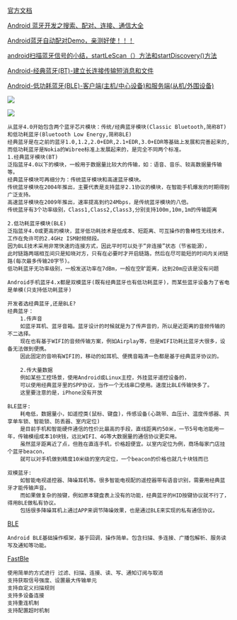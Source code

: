 [官方文档   ](https://developer.android.com/guide/topics/connectivity/bluetooth)

[Android 蓝牙开发之搜索、配对、连接、通信大全](https://blog.csdn.net/qq_25827845/article/details/52997523)

[Android蓝牙自动配对Demo，亲测好使！！！](https://blog.csdn.net/qq_25827845/article/details/52400782)

[android扫描蓝牙信号的小结，startLeScan（）方法和startDiscovery()方法](https://blog.csdn.net/weixin_44248028/article/details/106174892)

[Android-经典蓝牙(BT)-建立长连接传输短消息和文件](https://www.jianshu.com/p/977ab323c0a5)

[Android-低功耗蓝牙(BLE)-客户端(主机/中心设备)和服务端(从机/外围设备)](https://www.jianshu.com/p/8ac31a5070d4)


![](http://gitee.com/holder_zone/study/blob/master/imgs/bluetooth/1.jpg)

![](http://gitee.com/holder_zone/study/blob/master/imgs/bluetooth/2.jpg)

```
从蓝牙4.0开始包含两个蓝牙芯片模块：传统/经典蓝牙模块(Classic Bluetooth,简称BT)和低功耗蓝牙(Bluetooth Low Energy,简称BLE)	
经典蓝牙是在之前的蓝牙1.0,1.2,2.0+EDR,2.1+EDR,3.0+EDR等基础上发展和完善起来的, 而低功耗蓝牙是Nokia的Wibree标准上发展起来的，是完全不同两个标准。
1.经典蓝牙模块(BT)
泛指蓝牙4.0以下的模块，一般用于数据量比较大的传输，如：语音、音乐、较高数据量传输等。
经典蓝牙模块可再细分为：传统蓝牙模块和高速蓝牙模块。
传统蓝牙模块在2004年推出，主要代表是支持蓝牙2.1协议的模块，在智能手机爆发的时期得到广泛支持。
高速蓝牙模块在2009年推出，速率提高到约24Mbps，是传统蓝牙模块的八倍。	
传统蓝牙有3个功率级别，Class1,Class2,Class3,分别支持100m,10m,1m的传输距离

2.低功耗蓝牙模块(BLE)
泛指蓝牙4.0或更高的模块，蓝牙低功耗技术是低成本、短距离、可互操作的鲁棒性无线技术，工作在免许可的2.4GHz ISM射频频段。
因为BLE技术采用非常快速的连接方式，因此平时可以处于“非连接”状态（节省能源），
此时链路两端相互间只是知晓对方，只有在必要时才开启链路，然后在尽可能短的时间内关闭链路(每次最多传输20字节)。
低功耗蓝牙无功率级别，一般发送功率在7dBm，一般在空旷距离，达到20m应该是没有问题

Android手机蓝牙4.x都是双模蓝牙(既有经典蓝牙也有低功耗蓝牙)，而某些蓝牙设备为了省电是单模(只支持低功耗蓝牙)
		
开发者选经典蓝牙,还是BLE?
经典蓝牙：	
	1.传声音
	如蓝牙耳机、蓝牙音箱。蓝牙设计的时候就是为了传声音的，所以是近距离的音频传输的不二选择。
	现在也有基于WIFI的音频传输方案，例如Airplay等，但是WIFI功耗比蓝牙大很多，设备无法做到便携。
	因此固定的音响有WIFI的，移动的如耳机、便携音箱清一色都是基于经典蓝牙协议的。
	
	2.传大量数据
	例如某些工控场景，使用Android或Linux主控，外挂蓝牙遥控设备的，
	可以使用经典蓝牙里的SPP协议，当作一个无线串口使用。速度比BLE传输快多了。
	这里要注意的是，iPhone没有开放
	
BLE蓝牙:
	耗电低，数据量小，如遥控类(鼠标、键盘)，传感设备(心跳带、血压计、温度传感器、共享单车锁、智能锁、防丢器、室内定位)
	是目前手机和智能硬件通信的性价比最高的手段，直线距离约50米，一节5号电池能用一年，传输模组成本10块钱，远比WIFI、4G等大数据量的通信协议更实用。
	虽然蓝牙距离近了点，但胜在直连手机，价格超便宜。以室内定位为例，商场每家门店挂个蓝牙beacon，
	就可以对手机做到精度10米级的室内定位，一个beacon的价格也就几十块钱而已

双模蓝牙:
	如智能电视遥控器、降噪耳机等。很多智能电视配的遥控器带有语音识别，需要用经典蓝牙才能传输声音。
	而如果做复杂的按键，例如原本键盘表上没有的功能，经典蓝牙的HID按键协议就不行了，得用BLE做私有协议。
	包括很多降噪耳机上通过APP来调节降噪效果，也是通过BLE来实现的私有通信协议。
```


[BLE](https://github.com/GitHubZhangLie/BLE-master)

    Android BLE基础操作框架，基于回调，操作简单。包含扫描、多连接、广播包解析、服务读写及通知等功能。
    
[FastBle](https://github.com/anharismail/FastBle)

    使用简单的方式进行 过滤、扫描、连接、读、写、通知订阅与取消
    支持获取信号强度、设置最大传输单元
    支持自定义扫描规则
    支持多设备连接
    支持重连机制
    支持配置超时机制